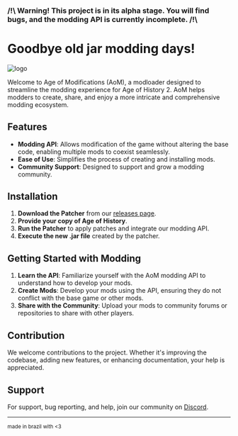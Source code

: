 
### /!\\ Warning! This project is in its alpha stage. You will find bugs, and the modding API is currently incomplete. /!\\

# Goodbye old jar modding days!
![logo](https://gitlab.com/age-of-modifications/age-of-modifications/-/raw/master/aom.png)

Welcome to Age of Modifications (AoM), a modloader designed to streamline the modding experience for Age of History 2. AoM helps modders to create, share, and enjoy a more intricate and comprehensive modding ecosystem.

## Features

- **Modding API**: Allows modification of the game without altering the base code, enabling multiple mods to coexist seamlessly.
- **Ease of Use**: Simplifies the process of creating and installing mods.
- **Community Support**: Designed to support and grow a modding community.

## Installation

1. **Download the Patcher** from our [releases page](https://gitlab.com/age-of-modifications/age-of-modifications/-/releases).
2. **Provide your copy of Age of History**.
3. **Run the Patcher** to apply patches and integrate our modding API.
4. **Execute the new .jar file** created by the patcher.

## Getting Started with Modding

1. **Learn the API**: Familiarize yourself with the AoM modding API to understand how to develop your mods.
2. **Create Mods**: Develop your mods using the API, ensuring they do not conflict with the base game or other mods.
3. **Share with the Community**: Upload your mods to community forums or repositories to share with other players.

## Contribution

We welcome contributions to the project. Whether it's improving the codebase, adding new features, or enhancing documentation, your help is appreciated.

## Support

For support, bug reporting, and help, join our community on [Discord](https://discord.gg/5gX297vNDC).

---

<sub>made in brazil with <3</sub>
